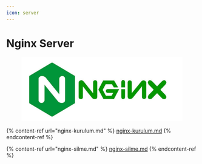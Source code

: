 ```yaml
---
icon: server
---
```


# Nginx Server



<figure><img src="../../../.gitbook/assets/1703064919856.jpeg" alt=""><figcaption></figcaption></figure>

{% content-ref url="nginx-kurulum.md" %}
[nginx-kurulum.md](nginx-kurulum.md)
{% endcontent-ref %}

{% content-ref url="nginx-silme.md" %}
[nginx-silme.md](nginx-silme.md)
{% endcontent-ref %}
